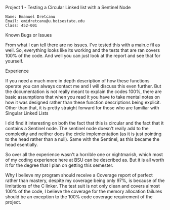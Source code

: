 Project 1 - Testing a Circular Linked list with a Sentinel Node

    Name: Emanuel Dretcanu
    Email: emidretcanu@u.boisestate.edu
    Class: 452-001

Known Bugs or Issues

From what I can tell there are no issues. I've tested this with a main.c fil as well. So, everything looks like its working and the tests that are ran covers 100% of the code. And well you can just look at the report and see that for yourself.

Experience

If you need a much more in depth description of how these functions operate you can always contact me and I will discuss this even further. But the documentation is not really meant to explain the codes 100%, there are basic assumptions that when you read it you have to take mental notes on how it was designed rather than these function descriptions being explicit. Other than that, it is pretty straight forward for those who are familiar with Singular Linked Lists

I did find it interesting on both the fact that this is circular and the fact that it contains a Sentinel node. The sentinel node doesn't really add to the complexity and neither does the circle implementation (as it is just pointing to the head rather than a null). Same with the Sentinel, as this became the head esentially.

So over all the experience wasn't a horrible one or nightmarish, which most of my coding experience here at BSU can be described as. But it is all worth it for the degree that I plan on getting this semester.

Why I believe my program should receive a Coverage report of perfect rather than mastery, despite my coverage being only 97%, is because of the limitations of the C linker. The test suit is not only clean and covers almost 100% of the code, I believe the coverage for the memory allocation failures should be an exception to the 100% code coverage requirement of the project.